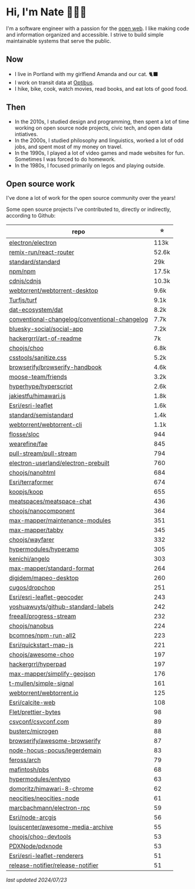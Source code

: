 # Hi, I'm Nate 👋👨‍💻

I'm a software engineer with a passion for the [open web](https://www.yearofopen.org/november-open-perspective-what-is-open-web/what-is-the-open-web-and-why-is-it-important-submitted-by-mark-surman-executive-director-of-the-mozilla-foundation/). I like making code and information organized and accessible. I strive to build simple maintainable systems that serve the public.

## Now

- I live in Portland with my girlfiend Amanda and our cat. 🐈‍⬛
- I work on transit data at [Optibus](https://optibus.com/).
- I hike, bike, cook, watch movies, read books, and eat lots of good food.

## Then

- In the 2010s, I studied design and programming, then spent a lot of time working on open source node projects, civic tech, and open data intiatives.
- In the 2000s, I studied philosophy and linguistics, worked a lot of odd jobs, and spent most of my money on travel.
- In the 1990s, I played a lot of video games and made websites for fun. Sometimes I was forced to do homework.
- In the 1980s, I focused primarily on legos and playing outside.

## Open source work

I've done a lot of work for the open source community over the years!

Some open source projects I've contributed to, directly or indirectly, according to Github:

repo | ⭐️
--- | ---
[electron/electron](https://github.com/electron/electron) | 113k
[remix-run/react-router](https://github.com/remix-run/react-router) | 52.6k
[standard/standard](https://github.com/standard/standard) | 29k
[npm/npm](https://github.com/npm/npm) | 17.5k
[cdnjs/cdnjs](https://github.com/cdnjs/cdnjs) | 10.3k
[webtorrent/webtorrent-desktop](https://github.com/webtorrent/webtorrent-desktop) | 9.6k
[Turfjs/turf](https://github.com/Turfjs/turf) | 9.1k
[dat-ecosystem/dat](https://github.com/dat-ecosystem/dat) | 8.2k
[conventional-changelog/conventional-changelog](https://github.com/conventional-changelog/conventional-changelog) | 7.7k
[bluesky-social/social-app](https://github.com/bluesky-social/social-app) | 7.2k
[hackergrrl/art-of-readme](https://github.com/hackergrrl/art-of-readme) | 7k
[choojs/choo](https://github.com/choojs/choo) | 6.8k
[csstools/sanitize.css](https://github.com/csstools/sanitize.css) | 5.2k
[browserify/browserify-handbook](https://github.com/browserify/browserify-handbook) | 4.6k
[moose-team/friends](https://github.com/moose-team/friends) | 3.2k
[hyperhype/hyperscript](https://github.com/hyperhype/hyperscript) | 2.6k
[jakiestfu/himawari.js](https://github.com/jakiestfu/himawari.js) | 1.8k
[Esri/esri-leaflet](https://github.com/Esri/esri-leaflet) | 1.6k
[standard/semistandard](https://github.com/standard/semistandard) | 1.4k
[webtorrent/webtorrent-cli](https://github.com/webtorrent/webtorrent-cli) | 1.1k
[flosse/sloc](https://github.com/flosse/sloc) | 944
[wearefine/fae](https://github.com/wearefine/fae) | 845
[pull-stream/pull-stream](https://github.com/pull-stream/pull-stream) | 794
[electron-userland/electron-prebuilt](https://github.com/electron-userland/electron-prebuilt) | 760
[choojs/nanohtml](https://github.com/choojs/nanohtml) | 684
[Esri/terraformer](https://github.com/Esri/terraformer) | 674
[koopjs/koop](https://github.com/koopjs/koop) | 655
[meatspaces/meatspace-chat](https://github.com/meatspaces/meatspace-chat) | 436
[choojs/nanocomponent](https://github.com/choojs/nanocomponent) | 364
[max-mapper/maintenance-modules](https://github.com/max-mapper/maintenance-modules) | 351
[max-mapper/tabby](https://github.com/max-mapper/tabby) | 345
[choojs/wayfarer](https://github.com/choojs/wayfarer) | 332
[hypermodules/hyperamp](https://github.com/hypermodules/hyperamp) | 305
[kenichi/angelo](https://github.com/kenichi/angelo) | 303
[max-mapper/standard-format](https://github.com/max-mapper/standard-format) | 264
[digidem/mapeo-desktop](https://github.com/digidem/mapeo-desktop) | 260
[cugos/dropchop](https://github.com/cugos/dropchop) | 251
[Esri/esri-leaflet-geocoder](https://github.com/Esri/esri-leaflet-geocoder) | 243
[yoshuawuyts/github-standard-labels](https://github.com/yoshuawuyts/github-standard-labels) | 242
[freeall/progress-stream](https://github.com/freeall/progress-stream) | 232
[choojs/nanobus](https://github.com/choojs/nanobus) | 224
[bcomnes/npm-run-all2](https://github.com/bcomnes/npm-run-all2) | 223
[Esri/quickstart-map-js](https://github.com/Esri/quickstart-map-js) | 221
[choojs/awesome-choo](https://github.com/choojs/awesome-choo) | 197
[hackergrrl/hyperpad](https://github.com/hackergrrl/hyperpad) | 197
[max-mapper/simplify-geojson](https://github.com/max-mapper/simplify-geojson) | 176
[t-mullen/simple-signal](https://github.com/t-mullen/simple-signal) | 161
[webtorrent/webtorrent.io](https://github.com/webtorrent/webtorrent.io) | 125
[Esri/calcite-web](https://github.com/Esri/calcite-web) | 108
[Flet/prettier-bytes](https://github.com/Flet/prettier-bytes) | 98
[csvconf/csvconf.com](https://github.com/csvconf/csvconf.com) | 89
[busterc/microgen](https://github.com/busterc/microgen) | 88
[browserify/awesome-browserify](https://github.com/browserify/awesome-browserify) | 87
[node-hocus-pocus/legerdemain](https://github.com/node-hocus-pocus/legerdemain) | 83
[feross/arch](https://github.com/feross/arch) | 79
[mafintosh/pbs](https://github.com/mafintosh/pbs) | 68
[hypermodules/entypo](https://github.com/hypermodules/entypo) | 63
[domoritz/himawari-8-chrome](https://github.com/domoritz/himawari-8-chrome) | 62
[neocities/neocities-node](https://github.com/neocities/neocities-node) | 61
[marcbachmann/electron-rpc](https://github.com/marcbachmann/electron-rpc) | 59
[Esri/node-arcgis](https://github.com/Esri/node-arcgis) | 56
[louiscenter/awesome-media-archive](https://github.com/louiscenter/awesome-media-archive) | 55
[choojs/choo-devtools](https://github.com/choojs/choo-devtools) | 53
[PDXNode/pdxnode](https://github.com/PDXNode/pdxnode) | 53
[Esri/esri-leaflet-renderers](https://github.com/Esri/esri-leaflet-renderers) | 51
[release-notifier/release-notifier](https://github.com/release-notifier/release-notifier) | 51

_last updated 2024/07/23_
